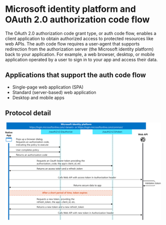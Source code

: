 # Microsoft identity platform and OAuth 2.0 authorization code flow
The OAuth 2.0 authorization code grant type, or auth code flow, enables a client application to obtain authorized access to protected resources like web APIs. The auth code flow requires a user-agent that supports redirection from the authorization server (the Microsoft identity platform) back to your application. For example, a web browser, desktop, or mobile application operated by a user to sign in to your app and access their data.

## Applications that support the auth code flow
* Single-page web application (SPA)
* Standard (server-based) web application
* Desktop and mobile apps
## Protocol detail

![](./convergence-scenarios-native.svg)